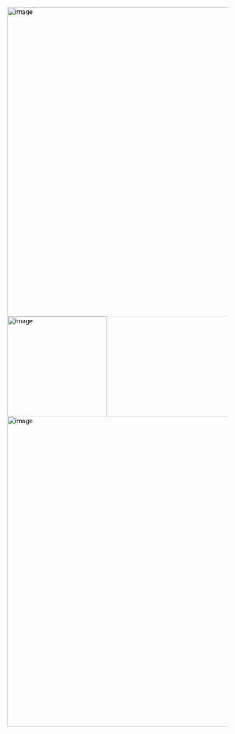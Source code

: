 <img width="707" alt="image" src="https://user-images.githubusercontent.com/89982670/205263276-3c626258-8012-44c9-9c99-9dd2a4654926.png">
<img width="228" alt="image" src="https://user-images.githubusercontent.com/89982670/205263667-633423e0-6a9b-4956-ad44-95e8eea5dc9e.png">
<img width="710" alt="image" src="https://user-images.githubusercontent.com/89982670/205263759-fe8cbeae-d8b1-4dc0-b58a-c8db9000d2fa.png">


